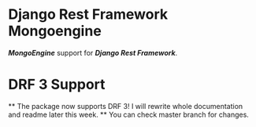 Django Rest Framework Mongoengine
======================

***MongoEngine*** support for ***Django Rest Framework***.

# DRF 3 Support

** The package now supports DRF 3! I will rewrite whole documentation and readme later this week. **
You can check master branch for changes.

